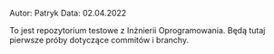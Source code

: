 Autor: Patryk
Data: 02.04.2022

To jest repozytorium testowe z Inżnierii Oprogramowania.
Będą tutaj pierwsze próby dotyczące commitów i branchy.
